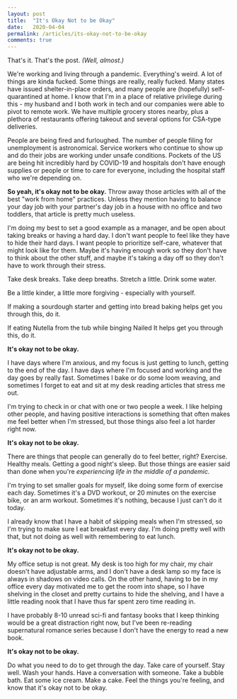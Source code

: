 ```yaml
---
layout: post
title:  "It's Okay Not to be Okay"
date:   2020-04-04
permalink: /articles/its-okay-not-to-be-okay
comments: true
---
```


That's it. That's the post. _(Well, almost.)_

We're working and living through a pandemic. Everything's weird. A lot of things are kinda fucked. Some things are really, really fucked. Many states have issued shelter-in-place orders, and many people are (hopefully) self-quarantined at home. I know that I'm in a place of relative privilege during this - my husband and I both work in tech and our companies were able to pivot to remote work. We have multiple grocery stores nearby, plus a plethora of restaurants offering takeout and several options for CSA-type deliveries.

People are being fired and furloughed. The number of people filing for unemployment is astronomical. Service workers who continue to show up and do their jobs are working under unsafe conditions. Pockets of the US are being hit incredibly hard by COVID-19 and hospitals don't have enough supplies or people or time to care for everyone, including the hospital staff who we're depending on.

**So yeah, it's okay not to be okay.** Throw away those articles with all of the best "work from home" practices. Unless they mention having to balance your day job with your partner's day job in a house with no office and two toddlers, that article is pretty much useless.

I'm doing my best to set a good example as a manager, and be open about taking breaks or having a hard day. I don't want people to feel like they have to hide their hard days. I want people to prioritize self-care, whatever that might look like for them. Maybe it's having enough work so they don't have to think about the other stuff, and maybe it's taking a day off so they don't have to work through their stress.

Take desk breaks. Take deep breaths. Stretch a little. Drink some water. 

Be a little kinder, a little more forgiving - especially with yourself.

If making a sourdough starter and getting into bread baking helps get you through this, do it.

If eating Nutella from the tub while binging Nailed It helps get you through this, do it.

**It's okay not to be okay.**

I have days where I'm anxious, and my focus is just getting to lunch, getting to the end of the day. I have days where I'm focused and working and the day goes by really fast. Sometimes I bake or do some loom weaving, and sometimes I forget to eat and sit at my desk reading articles that stress me out.

I'm trying to check in or chat with one or two people a week. I like helping other people, and having positive interactions is something that often makes me feel better when I'm stressed, but those things also feel a lot harder right now. 

**It's okay not to be okay.**

There are things that people can generally do to feel better, right? Exercise. Healthy meals. Getting a good night's sleep. But those things are easier said than done when you're _experiencing life in the middle of a pandemic._ 

I'm trying to set smaller goals for myself, like doing some form of exercise each day. Sometimes it's a DVD workout, or 20 minutes on the exercise bike, or an arm workout. Sometimes it's nothing, because I just can't do it today. 

I already know that I have a habit of skipping meals when I'm stressed, so I'm trying to make sure I eat breakfast every day. I'm doing pretty well with that, but not doing as well with remembering to eat lunch. 

**It's okay not to be okay.**

My office setup is not great. My desk is too high for my chair, my chair doesn't have adjustable arms, and I don't have a desk lamp so my face is always in shadows on video calls. On the other hand, having to be in my office every day motivated me to get the room into shape, so I have shelving in the closet and pretty curtains to hide the shelving, and I have a little reading nook that I have thus far spent zero time reading in. 

I have probably 8-10 unread sci-fi and fantasy books that I keep thinking would be a great distraction right now, but I've been re-reading supernatural romance series because I don't have the energy to read a new book.

**It's okay not to be okay.**

Do what you need to do to get through the day. Take care of yourself. Stay well. Wash your hands. Have a conversation with someone. Take a bubble bath. Eat some ice cream. Make a cake. Feel the things you're feeling, and know that it's okay not to be okay.

